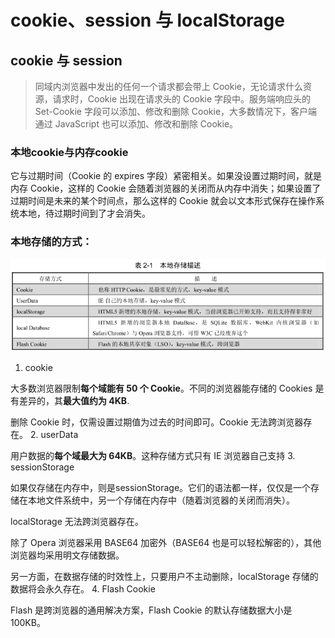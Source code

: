 # cookie、session 与 localStorage

## cookie 与 session

> 同域内浏览器中发出的任何一个请求都会带上 Cookie，无论请求什么资源，请求时，Cookie 出现在请求头的 Cookie 字段中。服务端响应头的Set-Cookie 字段可以添加、修改和删除 Cookie，大多数情况下，客户端通过 JavaScript 也可以添加、修改和删除 Cookie。

### 本地cookie与内存cookie

它与过期时间（Cookie 的 expires 字段）紧密相关。如果没设置过期时间，就是内存 Cookie，这样的 Cookie 会随着浏览器的关闭而从内存中消失；如果设置了过期时间是未来的某个时间点，那么这样的 Cookie 就会以文本形式保存在操作系统本地，待过期时间到了才会消失。

### 本地存储的方式：

![本地存储](./img/本地存储.png)

1. cookie

  大多数浏览器限制**每个域能有 50 个 Cookie**。不同的浏览器能存储的 Cookies 是有差异的，其**最大值约为 4KB**.

  删除 Cookie 时，仅需设置过期值为过去的时间即可。Cookie 无法跨浏览器存在。
2. userData

  用户数据的**每个域最大为 64KB**。这种存储方式只有 IE 浏览器自己支持
3. sessionStorage

  如果仅存储在内存中，则是sessionStorage。它们的语法都一样，仅仅是一个存储在本地文件系统中，另一个存储在内存中（随着浏览器的关闭而消失）。

  localStorage 无法跨浏览器存在。

  除了 Opera 浏览器采用 BASE64 加密外（BASE64 也是可以轻松解密的），其他浏览器均采用明文存储数据。

  另一方面，在数据存储的时效性上，只要用户不主动删除，localStorage 存储的数据将会永久存在。
4. Flash Cookie

  Flash 是跨浏览器的通用解决方案，Flash Cookie 的默认存储数据大小是 100KB。